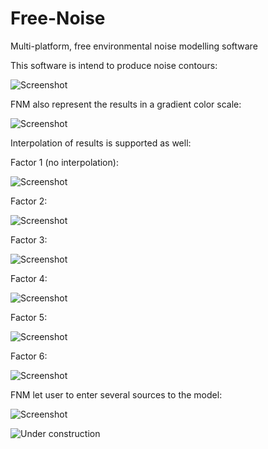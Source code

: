 # Free-Noise
Multi-platform, free environmental noise modelling software  

This software is intend to produce noise contours:

![Screenshot](https://raw.githubusercontent.com/christian-mv/Free-Noise-Map/master/screenshoots/scontourAreas.png)


FNM also represent the results in a gradient color scale:

![Screenshot](https://raw.githubusercontent.com/christian-mv/Free-Noise-Map/master/screenshoots/raster_test.png)


Interpolation of results is supported as well:

Factor 1 (no interpolation):


![Screenshot](https://raw.githubusercontent.com/christian-mv/Free-Noise-Map/master/screenshoots/interpolation1.png)

Factor 2:

![Screenshot](https://raw.githubusercontent.com/christian-mv/Free-Noise-Map/master/screenshoots/interpolation2.png)

Factor 3:

![Screenshot](https://raw.githubusercontent.com/christian-mv/Free-Noise-Map/master/screenshoots/interpolation3.png)

Factor 4:

![Screenshot](https://raw.githubusercontent.com/christian-mv/Free-Noise-Map/master/screenshoots/interpolation4.png)

Factor 5:

![Screenshot](https://raw.githubusercontent.com/christian-mv/Free-Noise-Map/master/screenshoots/interpolation5.png)

Factor 6:

![Screenshot](https://raw.githubusercontent.com/christian-mv/Free-Noise-Map/master/screenshoots/interpolation6.png)


FNM let user to enter several sources to the model:

![Screenshot](https://raw.githubusercontent.com/christian-mv/Free-Noise-Map/master/screenshoots/scontourAreas.png)





![Under construction](https://pngimg.com/uploads/under_construction/under_construction_PNG46.png)

